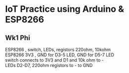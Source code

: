 # IoT Practice using Arduino & ESP8266

## Wk1 Phi 
ESP8266 , switch, LEDs, registors 220ohm, 10kohm \
ESP8266 3V3 , GND for D3-5 LED,   GND for D5-7 LED \
switch connects to 3V3 and  D1 and 10k ohm to - \
LEDs D2-D7, 220ohm registors to - to GND 

